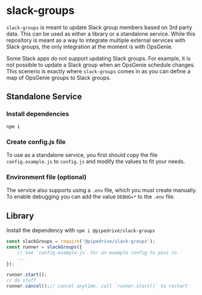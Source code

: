 # slack-groups
`slack-groups` is meant to update Slack group members based on 3rd party data. This can be used as either a library or a standalone service.
While this repository is meant as a way to integrate multiple external services with Slack groups, the only integration at the moment is with
OpsGenie.

Some Slack apps do not support updating Slack groups. For example, it is not possible to update a Slack group when an OpsGenie schedule changes.
This scenerio is exactly where `slack-groups` comes in as you can define a map of OpsGenie groups to Slack groups.

## Standalone Service
### Install dependencies
`npm i`

### Create config.js file
To use as a standalone service, you first should copy the file `config.example.js` to `config.js` and modify the values to fit your needs.

### Environment file (optional)
The service also supports using a `.env` file, which you must create manually. To enable debugging you can add the value `DEBUG=*` to the `.env` file.

## Library
Install the dependency with `npm i @pipedrive/slack-groups`

```javascript
const slackGroups = require('@pipedrive/slack-groups');
const runner = slackGroups({
	// See `config.example.js` for an example config to pass in
	...
});

runner.start();
// do stuff
runner.cancel();// cancel anytime. call `runner.start()` to restart
```
